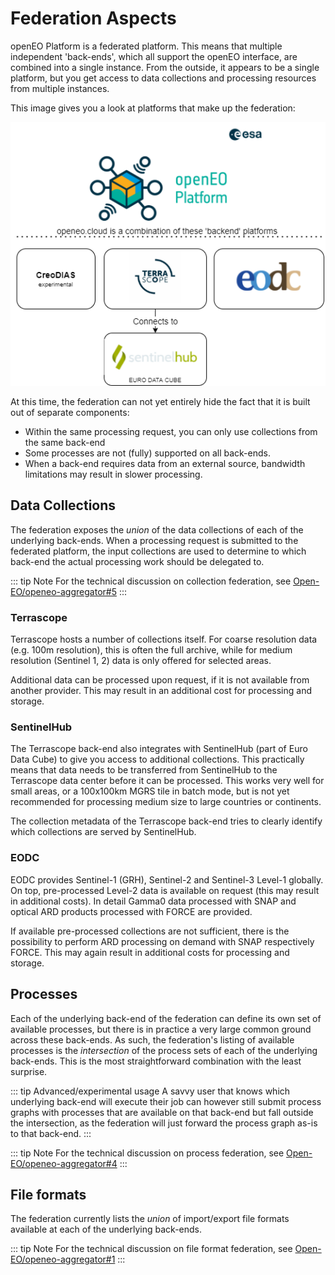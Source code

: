 # Federation Aspects

openEO Platform is a federated platform. This means that multiple independent 'back-ends', 
which all support the openEO interface, are combined into a single instance. From the outside, 
it appears to be a single platform, but you get access to data collections and processing resources from 
multiple instances.

This image gives you a look at platforms that make up the federation:

![openeo.cloud federation](./federation.png)

At this time, the federation can not yet entirely hide the fact that it is built out of 
separate components:

- Within the same processing request, you can only use collections from the same back-end
- Some processes are not (fully) supported on all back-ends.
- When a back-end requires data from an external source, bandwidth limitations may result in slower processing.


## Data Collections

The federation exposes the _union_ of the data collections of each of the underlying back-ends.
When a processing request is submitted to the federated platform,
the input collections are used to determine to which back-end
the actual processing work should be delegated to.

::: tip Note
For the technical discussion on collection federation, see [Open-EO/openeo-aggregator#5](https://github.com/Open-EO/openeo-aggregator/issues/5)
:::


### Terrascope

Terrascope hosts a number of collections itself.
For coarse resolution data (e.g. 100m resolution), this is often the full archive, 
while for medium resolution (Sentinel 1, 2) data is only offered for selected areas.

Additional data can be processed upon request, if it is not available from another provider. 
This may result in an additional cost for processing and storage.


### SentinelHub

The Terrascope back-end also integrates with SentinelHub (part of Euro Data Cube) to give you
access to additional collections. 
This practically means that data needs to be transferred from SentinelHub to the Terrascope data center before it can be processed.
This works very well for small areas, or a 100x100km MGRS tile in batch mode, 
but is not yet recommended for processing medium size to large countries or continents. 

The collection metadata of the Terrascope back-end tries to clearly identify which collections are served by SentinelHub.


### EODC

EODC provides Sentinel-1 (GRH), Sentinel-2 and Sentinel-3 Level-1 globally. On top, pre-processed Level-2 data is
available on request (this may result in additional costs). In detail Gamma0 data processed with SNAP and optical ARD
products processed with FORCE are provided.

If available pre-processed collections are not sufficient, there is the possibility to perform ARD processing on demand
with SNAP respectively FORCE. This may again result in additional costs for processing and storage.


## Processes

Each of the underlying back-end of the federation can define its own set of available processes,
but there is in practice a very large common ground across these back-ends.
As such, the federation's listing of available processes is the _intersection_
of the process sets of each of the underlying back-ends.
This is the most straightforward combination with the least surprise.

::: tip Advanced/experimental usage
A savvy user that knows which underlying back-end will execute their job
can however still submit process graphs with processes that are available
on that back-end but fall outside the intersection,
as the federation will just forward the process graph as-is to that back-end.
:::

::: tip Note
For the technical discussion on process federation, see [Open-EO/openeo-aggregator#4](https://github.com/Open-EO/openeo-aggregator/issues/4)
:::

## File formats

The federation currently lists the _union_ of import/export file formats available
at each of the underlying back-ends.

::: tip Note
For the technical discussion on file format federation, see [Open-EO/openeo-aggregator#1](https://github.com/Open-EO/openeo-aggregator/issues/1)
:::
